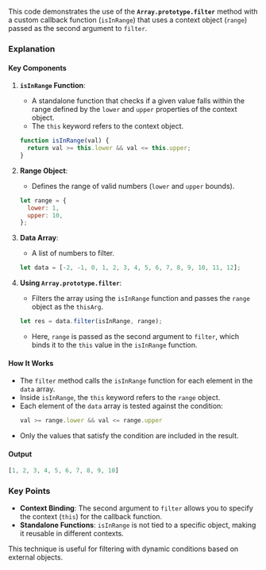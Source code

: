 This code demonstrates the use of the **`Array.prototype.filter`** method with a custom callback function (`isInRange`) that uses a context object (`range`) passed as the second argument to `filter`.

### **Explanation**

#### **Key Components**
1. **`isInRange` Function**:
   - A standalone function that checks if a given value falls within the range defined by the `lower` and `upper` properties of the context object.
   - The `this` keyword refers to the context object.

   ```javascript
   function isInRange(val) {
     return val >= this.lower && val <= this.upper;
   }
   ```

2. **Range Object**:
   - Defines the range of valid numbers (`lower` and `upper` bounds).
   ```javascript
   let range = {
     lower: 1,
     upper: 10,
   };
   ```

3. **Data Array**:
   - A list of numbers to filter.
   ```javascript
   let data = [-2, -1, 0, 1, 2, 3, 4, 5, 6, 7, 8, 9, 10, 11, 12];
   ```

4. **Using `Array.prototype.filter`**:
   - Filters the array using the `isInRange` function and passes the `range` object as the `thisArg`.
   ```javascript
   let res = data.filter(isInRange, range);
   ```

   - Here, `range` is passed as the second argument to `filter`, which binds it to the `this` value in the `isInRange` function.

#### **How It Works**
- The `filter` method calls the `isInRange` function for each element in the `data` array.
- Inside `isInRange`, the `this` keyword refers to the `range` object.
- Each element of the `data` array is tested against the condition:
  ```javascript
  val >= range.lower && val <= range.upper
  ```
- Only the values that satisfy the condition are included in the result.

#### **Output**
```javascript
[1, 2, 3, 4, 5, 6, 7, 8, 9, 10]
```

### **Key Points**
- **Context Binding**: The second argument to `filter` allows you to specify the context (`this`) for the callback function.
- **Standalone Functions**: `isInRange` is not tied to a specific object, making it reusable in different contexts.

This technique is useful for filtering with dynamic conditions based on external objects.